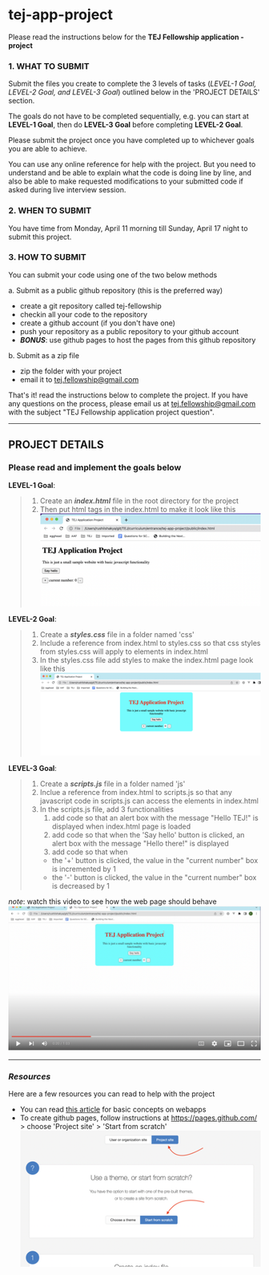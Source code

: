 # tej-app-project

Please read the instructions below for the **TEJ Fellowship application - project**

### 1. WHAT TO SUBMIT

Submit the files you create to complete the 3 levels of tasks (_LEVEL-1 Goal, LEVEL-2 Goal, and LEVEL-3 Goal_) outlined below in the 'PROJECT DETAILS' section.

The goals do not have to be completed sequentially, e.g. you can start at **LEVEL-1 Goal**, then do **LEVEL-3 Goal** before completing **LEVEL-2 Goal**.

Please submit the project once you have completed up to whichever goals you are able to achieve.

You can use any online reference for help with the project. But you need to understand and be able to explain what the code is doing line by line, and also be able to make requested modifications to your submitted code if asked during live interview session.

### 2. WHEN TO SUBMIT

You have time from Monday, April 11 morning till Sunday, April 17 night to submit this project.

### 3. HOW TO SUBMIT

You can submit your code using one of the two below methods

a. Submit as a public github repository (this is the preferred way)

- create a git repository called tej-fellowship
- checkin all your code to the repository
- create a github account (if you don't have one)
- push your repository as a public repository to your github account
- **_BONUS_**: use github pages to host the pages from this github repository

b. Submit as a zip file

- zip the folder with your project
- email it to tej.fellowship@gmail.com

That's it! read the instructions below to complete the project. If you have any questions on the process, please email us at tej.fellowship@gmail.com with the subject "TEJ Fellowship application project question".

---

## PROJECT DETAILS

### Please read and implement the goals below

**LEVEL-1 Goal**:

> 1. Create an **_index.html_** file in the root directory for the project
> 2. Then put html tags in the index.html to make it look like this
>    ![Level 1](images/LEVEL-1.png)

**LEVEL-2 Goal**:

> 1. Create a **_styles.css_** file in a folder named 'css'
> 2. Include a reference from index.html to styles.css so that css styles from styles.css will apply to elements in index.html
> 3. In the styles.css file add styles to make the index.html page look like this
>    ![Level 2](images/LEVEL-2.png)

**LEVEL-3 Goal**:

> 1. Create a **_scripts.js_** file in a folder named 'js'
> 2. Inclue a reference from index.html to scripts.js so that any javascript code in scripts.js can access the elements in index.html
> 3. In the scripts.js file, add 3 functionalities
>    1. add code so that an alert box with the message "Hello TEJ!" is displayed when index.html page is loaded
>    2. add code so that when the 'Say hello' button is clicked, an alert box with the message "Hello there!" is displayed
>    3. add code so that when
>    - the '+' button is clicked, the value in the "current number" box is incremented by 1
>    - the '-' button is clicked, the value in the "current number" box is decreased by 1

_note_: watch this video to see how the web page should behave
[![Javascript functionality](images/LEVEL-3.png)](https://youtu.be/gNPgWRE-k0g)

---

### _Resources_

Here are a few resources you can read to help with the project

- You can read [this article](https://rushilshakya.github.io/tej-curriculum-pre-bcp/what-is-webapp) for basic concepts on webapps
- To create github pages, follow instructions at https://pages.github.com/ > choose 'Project site' > 'Start from scratch'
  <img width="1004" alt="image" src="images/github-pages.png">
